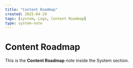 ```yaml
---
title: "Content Roadmap"
created: 2025-04-29
tags: [system, Logs, Content Roadmap]
type: system-note
---
```


# Content Roadmap

This is the **Content Roadmap** note inside the System section.
